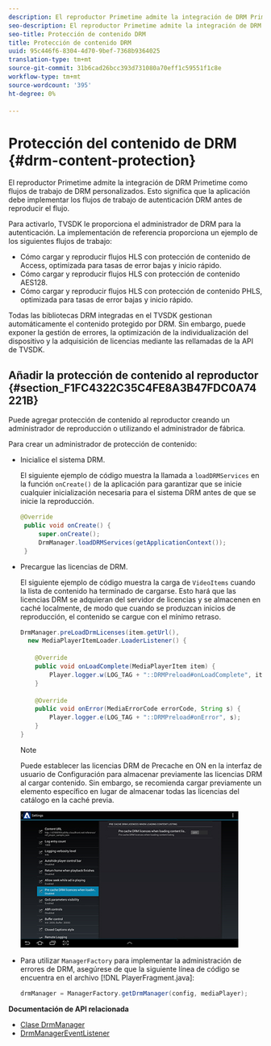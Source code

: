```yaml
---
description: El reproductor Primetime admite la integración de DRM Primetime como flujos de trabajo de DRM personalizados. Esto significa que la aplicación debe implementar los flujos de trabajo de autenticación DRM antes de reproducir el flujo.
seo-description: El reproductor Primetime admite la integración de DRM Primetime como flujos de trabajo de DRM personalizados. Esto significa que la aplicación debe implementar los flujos de trabajo de autenticación DRM antes de reproducir el flujo.
seo-title: Protección de contenido DRM
title: Protección de contenido DRM
uuid: 95c446f6-8304-4d70-9bef-7368b9364025
translation-type: tm+mt
source-git-commit: 31b6cad26bcc393d731080a70eff1c59551f1c8e
workflow-type: tm+mt
source-wordcount: '395'
ht-degree: 0%

---
```



# Protección del contenido de DRM {#drm-content-protection}

El reproductor Primetime admite la integración de DRM Primetime como flujos de trabajo de DRM personalizados. Esto significa que la aplicación debe implementar los flujos de trabajo de autenticación DRM antes de reproducir el flujo.

Para activarlo, TVSDK le proporciona el administrador de DRM para la autenticación. La implementación de referencia proporciona un ejemplo de los siguientes flujos de trabajo:

* Cómo cargar y reproducir flujos HLS con protección de contenido de Access, optimizada para tasas de error bajas y inicio rápido.
* Cómo cargar y reproducir flujos HLS con protección de contenido AES128.
* Cómo cargar y reproducir flujos HLS con protección de contenido PHLS, optimizada para tasas de error bajas y inicio rápido.

Todas las bibliotecas DRM integradas en el TVSDK gestionan automáticamente el contenido protegido por DRM. Sin embargo, puede exponer la gestión de errores, la optimización de la individualización del dispositivo y la adquisición de licencias mediante las rellamadas de la API de TVSDK.

## Añadir la protección de contenido al reproductor {#section_F1FC4322C35C4FE8A3B47FDC0A74221B}

Puede agregar protección de contenido al reproductor creando un administrador de reproducción o utilizando el administrador de fábrica.

Para crear un administrador de protección de contenido:

* Inicialice el sistema DRM.

   El siguiente ejemplo de código muestra la llamada a `loadDRMServices` en la función `onCreate()` de la aplicación para garantizar que se inicie cualquier inicialización necesaria para el sistema DRM antes de que se inicie la reproducción.

   ```java
   @Override 
    public void onCreate() { 
        super.onCreate();  
        DrmManager.loadDRMServices(getApplicationContext()); 
    }
   ```

* Precargue las licencias de DRM.

   El siguiente ejemplo de código muestra la carga de `VideoItems` cuando la lista de contenido ha terminado de cargarse. Esto hará que las licencias DRM se adquieran del servidor de licencias y se almacenen en caché localmente, de modo que cuando se produzcan inicios de reproducción, el contenido se cargue con el mínimo retraso.

   ```java
   DrmManager.preLoadDrmLicenses(item.getUrl(),  
     new MediaPlayerItemLoader.LoaderListener() { 
   
       @Override 
       public void onLoadComplete(MediaPlayerItem item) { 
           Player.logger.w(LOG_TAG + "::DRMPreload#onLoadComplete", item.getResource().getUrl()); 
       } 
   
       @Override 
       public void onError(MediaErrorCode errorCode, String s) { 
           Player.logger.e(LOG_TAG + "::DRMPreload#onError", s); 
       } 
   } 
   ```

   >[!NOTE]
   >
   >Puede establecer las licencias DRM de Precache en ON en la interfaz de usuario de Configuración para almacenar previamente las licencias DRM al cargar contenido. Sin embargo, se recomienda cargar previamente un elemento específico en lugar de almacenar todas las licencias del catálogo en la caché previa.
   >
   >![](assets/precache-drm-licenses.jpg)

* Para utilizar `ManagerFactory` para implementar la administración de errores de DRM, asegúrese de que la siguiente línea de código se encuentra en el archivo [!DNL PlayerFragment.java]:

   ```java
   drmManager = ManagerFactory.getDrmManager(config, mediaPlayer);
   ```

**Documentación de API relacionada**

* [Clase DrmManager](https://help.adobe.com/en_US/primetime/api/reference_implementation/android/javadoc/com/adobe/primetime/reference/manager/DrmManager.html)
* [DrmManagerEventListener](https://help.adobe.com/en_US/primetime/api/reference_implementation/android/javadoc/com/adobe/primetime/reference/manager/DrmManager.DrmManagerEventListener.html)